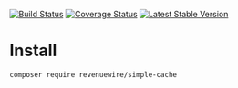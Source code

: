 [![Build Status](https://travis-ci.org/revenuewire/simple-cache.svg?branch=master)](https://travis-ci.org/revenuewire/simple-cache)
[![Coverage Status](https://coveralls.io/repos/github/revenuewire/simple-cache/badge.svg?branch=master)](https://coveralls.io/github/revenuewire/simple-cache?branch=master)
[![Latest Stable Version](https://poser.pugx.org/revenuewire/simple-cache/v/stable)](https://packagist.org/packages/revenuewire/simple-cache)


# Install
```
composer require revenuewire/simple-cache
```
